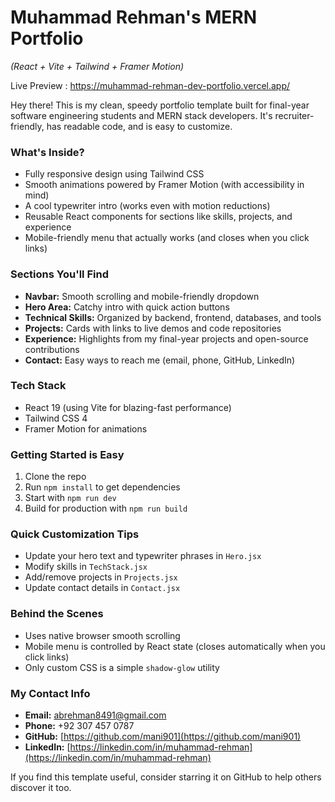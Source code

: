 # Muhammad Rehman's MERN Portfolio

_(React + Vite + Tailwind + Framer Motion)_

Live Preview : https://muhammad-rehman-dev-portfolio.vercel.app/

Hey there! This is my clean, speedy portfolio template built for final-year software engineering students and MERN stack developers. It's recruiter-friendly, has readable code, and is easy to customize.

### What's Inside?

- Fully responsive design using Tailwind CSS
- Smooth animations powered by Framer Motion (with accessibility in mind)
- A cool typewriter intro (works even with motion reductions)
- Reusable React components for sections like skills, projects, and experience
- Mobile-friendly menu that actually works (and closes when you click links)

### Sections You'll Find

- **Navbar:** Smooth scrolling and mobile-friendly dropdown
- **Hero Area:** Catchy intro with quick action buttons
- **Technical Skills:** Organized by backend, frontend, databases, and tools
- **Projects:** Cards with links to live demos and code repositories
- **Experience:** Highlights from my final-year projects and open-source contributions
- **Contact:** Easy ways to reach me (email, phone, GitHub, LinkedIn)

### Tech Stack

- React 19 (using Vite for blazing-fast performance)
- Tailwind CSS 4
- Framer Motion for animations

### Getting Started is Easy

1. Clone the repo
2. Run `npm install` to get dependencies
3. Start with `npm run dev`
4. Build for production with `npm run build`

### Quick Customization Tips

- Update your hero text and typewriter phrases in `Hero.jsx`
- Modify skills in `TechStack.jsx`
- Add/remove projects in `Projects.jsx`
- Update contact details in `Contact.jsx`

### Behind the Scenes

- Uses native browser smooth scrolling
- Mobile menu is controlled by React state (closes automatically when you click links)
- Only custom CSS is a simple `shadow-glow` utility

### My Contact Info

- **Email:** abrehman8491@gmail.com
- **Phone:** +92 307 457 0787
- **GitHub:** [https://github.com/mani901](https://github.com/mani901)
- **LinkedIn:** [https://linkedin.com/in/muhammad-rehman](https://linkedin.com/in/muhammad-rehman)


If you find this template useful, consider starring it on GitHub to help others discover it too.
